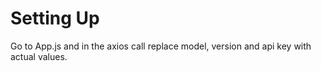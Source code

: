 # Setting Up

Go to App.js and in the axios call replace model, version and api key with actual values.